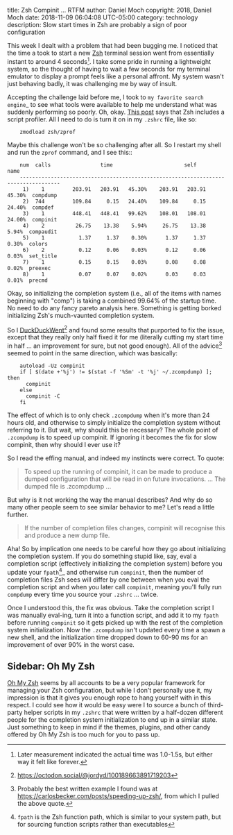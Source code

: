 title: Zsh Compinit ... RTFM
author: Daniel Moch
copyright: 2018, Daniel Moch
date: 2018-11-09 06:04:08 UTC-05:00
category: technology
description: Slow start times in Zsh are probably a sign of poor configuration

This week I dealt with a problem that had been bugging me. I noticed
that the time a took to start a new [Zsh](https://www.zsh.org)
terminal session went from essentially instant to around 4
seconds[^it]. I take some pride in running a lightweight system, so
the thought of having to wait a few seconds for my terminal emulator
to display a prompt feels like a personal affront. My system wasn't
just behaving badly, it was challenging me by way of insult.

Accepting the challenge laid before me, I took to `my favorite search
engine`_ to see what tools were available to help me understand what
was suddenly performing so poorly. Oh, okay. [This
post](https://xebia.com/blog/profiling-zsh-shell-scripts/) says that
Zsh includes a script profiler. All I need to do is turn it on in my
``.zshrc`` file, like so:

		zmodload zsh/zprof

Maybe this challenge won't be so challenging after all. So I restart my
shell and run the ``zprof`` command, and I see this::

		num  calls                time                       self            name
		-----------------------------------------------------------------------------------
		 1)    1         203.91   203.91   45.30%    203.91   203.91   45.30%  compdump
		 2)  744         109.84     0.15   24.40%    109.84     0.15   24.40%  compdef
		 3)    1         448.41   448.41   99.62%    108.01   108.01   24.00%  compinit
		 4)    2          26.75    13.38    5.94%     26.75    13.38    5.94%  compaudit
		 5)    1           1.37     1.37    0.30%      1.37     1.37    0.30%  colors
		 6)    2           0.12     0.06    0.03%      0.12     0.06    0.03%  set_title
		 7)    1           0.15     0.15    0.03%      0.08     0.08    0.02%  preexec
		 8)    1           0.07     0.07    0.02%      0.03     0.03    0.01%  precmd

Okay, so initializing the completion system (i.e., all of the items with
names beginning with "comp") is taking a combined 99.64% of the startup
time. No need to do any fancy pareto analysis here. Something is getting
borked initializing Zsh's much-vaunted completion system.

So I [DuckDuckWent](https://duckduckgo.com)[^jk] and found some
results that purported to fix the issue, except that they really only
half fixed it for me (literally cutting my start time in half ... an
improvement for sure, but not good enough). All of the advice[^ad]
seemed to point in the same direction, which was basically:

		autoload -Uz compinit
		if [ $(date +'%j') != $(stat -f '%Sm' -t '%j' ~/.zcompdump) ]; then
		  compinit
		else
		  compinit -C
		fi

The effect of which is to only check ``.zcompdump`` when it's more than
24 hours old, and otherwise to simply initialize the completion system
without referring to it. But wait, why should this be necessary? The
whole point of ``.zcompdump`` is to speed up compinit. If ignoring it
becomes the fix for slow compinit, then why should I ever use it?

So I read the effing manual, and indeed my instincts were correct. To
quote:

> To speed up the running of compinit, it can be made to produce a
> dumped configuration that will be read in on future invocations. ...
> The dumped file is .zcompdump ...

But why is it not working the way the manual describes? And why do so
many other people seem to see similar behavior to me? Let's read a
little further.

> If the number of completion files changes, compinit will recognise
> this and produce a new dump file.

Aha! So by implication one needs to be careful how they go about
initializing the completion system. If you do something stupid like,
say, eval a completion script (effectively initializing the completion
system) before you update your ``fpath``[^fp]_ and otherwise run
``compinit``, then the number of completion files Zsh sees will differ
by one between when you eval the completion script and when you later
call ``compinit``, meaning you'll fully run ``compdump`` every time you
source your ``.zshrc`` ... twice.

Once I understood this, the fix was obvious. Take the completion script
I was manually eval-ing, turn it into a function script, and add it to
my ``fpath`` before running ``compinit`` so it gets picked up with the
rest of the completion system initialization. Now the ``.zcompdump``
isn't updated every time a spawn a new shell, and the initialization
time dropped down to 60-90 ms for an improvement of over 90% in the
worst case.

Sidebar: Oh My Zsh
------------------

[Oh My Zsh](https://ohmyz.sh/) seems by all accounts to be a very
popular framework for managing your Zsh configuration, but while I
don't personally use it, my impression is that it gives you enough
rope to hang yourself with in this respect. I could see how it would
be easy were I to source a bunch of third-party helper scripts in my
``.zshrc`` that were written by a half-dozen different people for the
completion system initialization to end up in a similar state. Just
something to keep in mind if the themes, plugins, and other candy
offered by Oh My Zsh is too much for you to pass up.

[^it]: Later measurement indicated the actual time was 1.0-1.5s, but
either way it felt like forever.

[^jk]: https://octodon.social/@jordyd/100189663891719203

[^ad]: Probably the best written example I found was at
https://carlosbecker.com/posts/speeding-up-zsh/, from which I pulled
the above quote.

[^fp]: ``fpath`` is the Zsh function path, which is similar to your
system path, but for sourcing function scripts rather than executables
